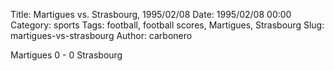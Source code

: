 Title: Martigues vs. Strasbourg, 1995/02/08
Date: 1995/02/08 00:00
Category: sports
Tags: football, football scores, Martigues, Strasbourg
Slug: martigues-vs-strasbourg
Author: carbonero


Martigues 0 - 0 Strasbourg
